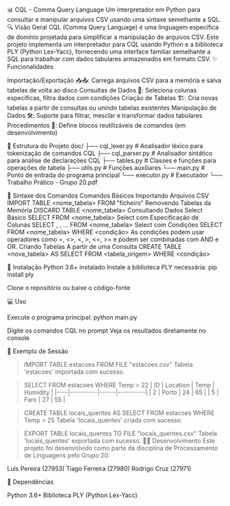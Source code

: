 📊 CQL - Comma Query Language
Um interpretador em Python para consultar e manipular arquivos CSV usando uma sintaxe semelhante a SQL.
🔍 Visão Geral
CQL (Comma Query Language) é uma linguagem específica de domínio projetada para simplificar a manipulação de arquivos CSV. Este projeto implementa um interpretador para CQL usando Python e a biblioteca PLY (Python Lex-Yacc), fornecendo uma interface familiar semelhante a SQL para trabalhar com dados tabulares armazenados em formato CSV.
✨ Funcionalidades

Importação/Exportação 📥📤: Carrega arquivos CSV para a memória e salva tabelas de volta ao disco
Consultas de Dados 🔎: Seleciona colunas específicas, filtra dados com condições
Criação de Tabelas 🏗️: Cria novas tabelas a partir de consultas ou unindo tabelas existentes
Manipulação de Dados 🛠️: Suporte para filtrar, mesclar e transformar dados tabulares
Procedimentos 📝: Define blocos reutilizáveis de comandos (em desenvolvimento)

📁 Estrutura do Projeto
doc/
├── cql_lexer.py     # Analisador léxico para tokenização de comandos CQL
├── cql_parser.py    # Analisador sintático para análise de declarações CQL
├── tables.py        # Classes e funções para operações de tabela
├── utils.py         # Funções auxiliares
└── main.py          # Ponto de entrada do programa principal
└── executor.py      # Executador
└── Trabalho Prático - Grupo 20.pdf

📝 Sintaxe dos Comandos
Comandos Básicos
Importando Arquivos CSV
IMPORT TABLE <nome_tabela> FROM "ficheiro"
Removendo Tabelas da Memória
DISCARD TABLE <nome_tabela>
Consultando Dados
Select Básico
SELECT FROM <nome_tabela>
Select com Especificação de Colunas
SELECT <coluna1>, <coluna2>, ... FROM <nome_tabela>
Select com Condições
SELECT FROM <nome_tabela> WHERE <condição>
As condições podem usar operadores como =, <>, <, >, <=, >= e podem ser combinadas com AND e OR.
Criando Tabelas
A partir de uma Consulta
CREATE TABLE <nova_tabela> AS SELECT FROM <tabela_origem> WHERE <condição>

🚀 Instalação
Python 3.6+ instalado
Instale a biblioteca PLY necessária:
pip install ply

Clone o repositório ou baixe o código-fonte

💻 Uso

Execute o programa principal:
python main.py

Digite os comandos CQL no prompt
Veja os resultados diretamente no console

🔄 Exemplo de Sessão
> IMPORT TABLE estacoes FROM FILE "estacoes.csv"
Tabela 'estacoes' importada com sucesso.

> SELECT FROM estacoes WHERE Temp > 22
| ID | Location | Temp | Humidity |
|----|----------|------|----------|
| 2  | Porto    | 24   | 65       |
| 5  | Faro     | 27   | 55       |

> CREATE TABLE locais_quentes AS SELECT FROM estacoes WHERE Temp > 25
Tabela 'locais_quentes' criada com sucesso.

> EXPORT TABLE locais_quentes TO FILE "locais_quentes.csv"
Tabela 'locais_quentes' exportada com sucesso.
👨‍💻 Desenvolvimento
Este projeto foi desenvolvido como parte da disciplina de Processamento de Linguagens pelo Grupo 20:

Luís Pereira (27953)
Tiago Ferreira (27980)
Rodrigo Cruz (27971)

🔧 Dependências

Python 3.6+
Biblioteca PLY (Python Lex-Yacc)

